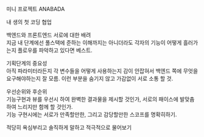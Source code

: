 미니 프로젝트 ANABADA           

내 생의 첫 코딩 협업        

백엔드와 프론트엔드 서로에 대한 배려                    
지금 내 단계에선 풀스택에 준하는 이해까지는 아니더라도 각자의 기능이 어떻게 흘러가는지 플로우를 파악하고 있다면 베스트.                 

기획단계의 중요성             
아직 파라미터라든지 각 변수들을 어떻게 사용하는지 감이 안잡혀서 백엔드 쪽에 무엇을 요구해야하는지 잘 모름. 이런 부분을 숨기지 않고 가감없이 서로 소통 할 것.             

우선순위와 후순위             
기능구현과 뷰를 우선시 하여 완벽한 결과물을 제시할 것인가, 서로의 패이스에 발맞춤하여 느리지만 함께 할 것인가.             
기능 구현시에는 서로가 만족할만한, 그리고 감당할만한 스코프를 명확히하기.           
  
적당히 욕심부리고 솔직하게 말하고 적극적으로 물어보기             
  
